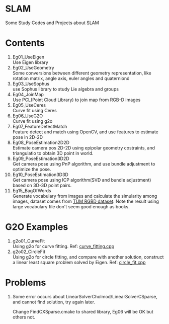# SLAM
Some Study Codes and Projects about SLAM

# Contents
1. Eg01_UseEigen    \
    Use Eigen library
2. Eg02_UseGeometry \
    Some conversions between different geometry representation, like rotation matrix, angle axis, euler angles and quaterniond
3. Eg03_UseSophus   \
    use Sophus library to study Lie algebra and groups
4. Eg04_JoinMap \
    Use PCL(Point Cloud Library) to join map from RGB-D images
5. Eg05_UseCeres    \
    Curve fit using Ceres
6. Eg06_UseG2O  \
    Curve fit using g2o
7. Eg07_FeatureDetectMatch  \
    Feature detect and match using OpenCV, and use features to estimate pose in 2D-2D
8. Eg08_PoseEstimation2D2D  \
    Estimate camera pos 2D-2D using epipolar geometry costraints, and triangulatio to obtain 3D point in world.
9. Eg09_PoseEstimation3D2D  \
    Get camera pose using PnP algorithm, and use bundle adjustment to optimize the pose.
10. Eg10_PoseEstimation3D3D \
    Get camera pose using ICP algorithm(SVD and bundle adjustment) based on 3D-3D point pairs.
15. Eg15_BagOfWords \
    Generate vocabulary from images and calculate the simularity among images, dataset comes from
    [TUM RGBD dataset](https://vision.in.tum.de/data/datasets/rgbd-dataset/download#). Note the result using large
    vocabulary file don't seem good enough as books.

# G2O Examples
1. g2o01_CurveFit   \
    Using g2o for curve fitting.
    Ref: [curve_fitting.cpp](https://github.com/RainerKuemmerle/g2o/blob/master/g2o/examples/data_fitting/curve_fit.cpp)
1. g2o02_CircleFit  \
    Using g2o for circle fitting, and compare with another solution, construct a linear least square problem solved by Eigen.
    Ref: [circle_fit.cpp](https://github.com/RainerKuemmerle/g2o/blob/master/g2o/examples/data_fitting/circle_fit.cpp)

# Problems
1. Some error occurs about LinearSolverCholmod/LinearSolverCSparse, and cannot find solution, try again later.

    Change FindCXSparse.cmake to shared library, Eg06 will be OK but others not.
